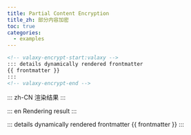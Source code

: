 ```yaml
---
title: Partial Content Encryption
title_zh: 部分内容加密
toc: true
categories:
  - examples
---
```


```md
<!-- valaxy-encrypt-start:valaxy -->
::: details dynamically rendered frontmatter
{{ frontmatter }}
:::
<!-- valaxy-encrypt-end -->
```

::: zh-CN
渲染结果
:::

::: en
Rendering result
:::

<!-- valaxy-encrypt-start:valaxy -->
::: details dynamically rendered frontmatter
{{ frontmatter }}
:::
<!-- valaxy-encrypt-end -->
